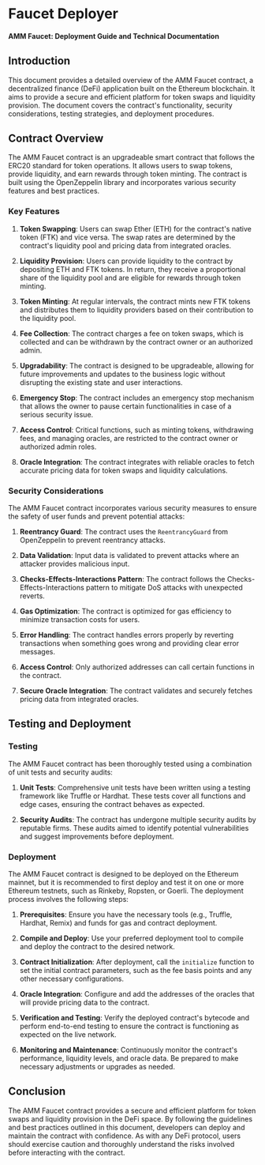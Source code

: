 # Faucet Deployer

#### AMM Faucet: Deployment Guide and Technical Documentation

## Introduction

This document provides a detailed overview of the AMM Faucet contract, a decentralized finance (DeFi) application built on the Ethereum blockchain. It aims to provide a secure and efficient platform for token swaps and liquidity provision. The document covers the contract's functionality, security considerations, testing strategies, and deployment procedures.

## Contract Overview

The AMM Faucet contract is an upgradeable smart contract that follows the ERC20 standard for token operations. It allows users to swap tokens, provide liquidity, and earn rewards through token minting. The contract is built using the OpenZeppelin library and incorporates various security features and best practices.

### Key Features

1. **Token Swapping**: Users can swap Ether (ETH) for the contract's native token (FTK) and vice versa. The swap rates are determined by the contract's liquidity pool and pricing data from integrated oracles.

2. **Liquidity Provision**: Users can provide liquidity to the contract by depositing ETH and FTK tokens. In return, they receive a proportional share of the liquidity pool and are eligible for rewards through token minting.

3. **Token Minting**: At regular intervals, the contract mints new FTK tokens and distributes them to liquidity providers based on their contribution to the liquidity pool.

4. **Fee Collection**: The contract charges a fee on token swaps, which is collected and can be withdrawn by the contract owner or an authorized admin.

5. **Upgradability**: The contract is designed to be upgradeable, allowing for future improvements and updates to the business logic without disrupting the existing state and user interactions.

6. **Emergency Stop**: The contract includes an emergency stop mechanism that allows the owner to pause certain functionalities in case of a serious security issue.

7. **Access Control**: Critical functions, such as minting tokens, withdrawing fees, and managing oracles, are restricted to the contract owner or authorized admin roles.

8. **Oracle Integration**: The contract integrates with reliable oracles to fetch accurate pricing data for token swaps and liquidity calculations.

### Security Considerations

The AMM Faucet contract incorporates various security measures to ensure the safety of user funds and prevent potential attacks:

1. **Reentrancy Guard**: The contract uses the `ReentrancyGuard` from OpenZeppelin to prevent reentrancy attacks.

2. **Data Validation**: Input data is validated to prevent attacks where an attacker provides malicious input.

3. **Checks-Effects-Interactions Pattern**: The contract follows the Checks-Effects-Interactions pattern to mitigate DoS attacks with unexpected reverts.

4. **Gas Optimization**: The contract is optimized for gas efficiency to minimize transaction costs for users.

5. **Error Handling**: The contract handles errors properly by reverting transactions when something goes wrong and providing clear error messages.

6. **Access Control**: Only authorized addresses can call certain functions in the contract.

7. **Secure Oracle Integration**: The contract validates and securely fetches pricing data from integrated oracles.

## Testing and Deployment

### Testing

The AMM Faucet contract has been thoroughly tested using a combination of unit tests and security audits:

1. **Unit Tests**: Comprehensive unit tests have been written using a testing framework like Truffle or Hardhat. These tests cover all functions and edge cases, ensuring the contract behaves as expected.

2. **Security Audits**: The contract has undergone multiple security audits by reputable firms. These audits aimed to identify potential vulnerabilities and suggest improvements before deployment.

### Deployment

The AMM Faucet contract is designed to be deployed on the Ethereum mainnet, but it is recommended to first deploy and test it on one or more Ethereum testnets, such as Rinkeby, Ropsten, or Goerli. The deployment process involves the following steps:

1. **Prerequisites**: Ensure you have the necessary tools (e.g., Truffle, Hardhat, Remix) and funds for gas and contract deployment.

2. **Compile and Deploy**: Use your preferred deployment tool to compile and deploy the contract to the desired network.

3. **Contract Initialization**: After deployment, call the `initialize` function to set the initial contract parameters, such as the fee basis points and any other necessary configurations.

4. **Oracle Integration**: Configure and add the addresses of the oracles that will provide pricing data to the contract.

5. **Verification and Testing**: Verify the deployed contract's bytecode and perform end-to-end testing to ensure the contract is functioning as expected on the live network.

6. **Monitoring and Maintenance**: Continuously monitor the contract's performance, liquidity levels, and oracle data. Be prepared to make necessary adjustments or upgrades as needed.

## Conclusion

The AMM Faucet contract provides a secure and efficient platform for token swaps and liquidity provision in the DeFi space. By following the guidelines and best practices outlined in this document, developers can deploy and maintain the contract with confidence. As with any DeFi protocol, users should exercise caution and thoroughly understand the risks involved before interacting with the contract.
